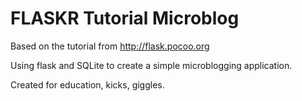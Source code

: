 FLASKR Tutorial Microblog
=========================

Based on the tutorial from <http://flask.pocoo.org>

Using flask and SQLite to create a simple microblogging application.

Created for education, kicks, giggles.
